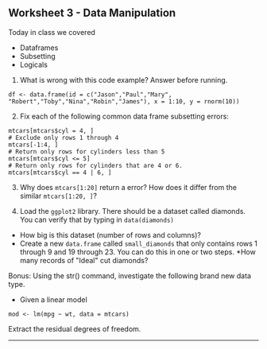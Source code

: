 Worksheet 3 - Data Manipulation
--------------

Today in class we covered

* Dataframes
* Subsetting
* Logicals

1. What is wrong with this code example? Answer before running.

```
df <- data.frame(id = c("Jason","Paul","Mary", "Robert","Toby","Nina","Robin","James"), x = 1:10, y = rnorm(10))
```

2. Fix each of the following common data frame subsetting errors:

```
mtcars[mtcars$cyl = 4, ]
# Exclude only rows 1 through 4
mtcars[-1:4, ]
# Return only rows for cylinders less than 5
mtcars[mtcars$cyl <= 5]
# Return only rows for cylinders that are 4 or 6.
mtcars[mtcars$cyl == 4 | 6, ]
```

3. Why does `mtcars[1:20]` return a error? How does it differ from the similar `mtcars[1:20, ]`?


4. Load the `ggplot2` library. There should be a dataset called diamonds. You can verify that by typing in `data(diamonds)`

* How big is this dataset (number of rows and columns)?
* Create a new `data.frame` called `small_diamonds` that only contains rows 1 through 9 and 19 through 23. You can do this in one or two steps.
*How many records of "Ideal" cut diamonds?


Bonus: Using the str() command, investigate the following brand new data type.

* Given a linear model

```
mod <- lm(mpg ~ wt, data = mtcars)
```

Extract the residual degrees of freedom. 


----

